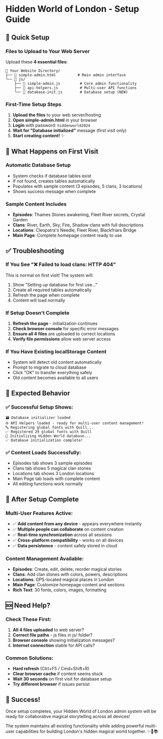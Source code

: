 # Hidden World of London - Setup Guide

## 🚀 Quick Setup

### Files to Upload to Your Web Server

Upload these **4 essential files**:

```
📁 Your Website Directory/
├── 📄 simple-admin.html          # Main admin interface
└── 📁 js/
    ├── 📄 simple-admin.js         # Core admin functionality  
    ├── 📄 api-helpers.js          # Multi-user API functions
    └── 📄 database-init.js        # Database setup (NEW)
```

### First-Time Setup Steps

1. **Upload the files** to your web server/hosting
2. **Open simple-admin.html** in your browser
3. **Login** with password: `hiddenworld2024`
4. **Wait for "Database initialized"** message (first visit only)
5. **Start creating content!** ✨

## 🔧 What Happens on First Visit

### Automatic Database Setup
- System checks if database tables exist
- If not found, creates tables automatically
- Populates with sample content (3 episodes, 5 clans, 3 locations)
- Shows success message when complete

### Sample Content Includes
- **Episodes**: Thames Stones awakening, Fleet River secrets, Crystal Garden
- **Clans**: River, Earth, Sky, Fire, Shadow clans with full descriptions  
- **Locations**: Cleopatra's Needle, Fleet River, Blackfriars Bridge
- **Main Page**: Complete homepage content ready to use

## ✅ Troubleshooting

### If You See "❌ Failed to load clans: HTTP 404"
This is normal on first visit! The system will:
1. Show "Setting up database for first use..."
2. Create all required tables automatically
3. Refresh the page when complete
4. Content will load normally

### If Setup Doesn't Complete
1. **Refresh the page** - initialization continues
2. **Check browser console** for specific error messages
3. **Ensure all 4 files** are uploaded to correct locations
4. **Verify file permissions** allow web server access

### If You Have Existing localStorage Content
- System will detect old content automatically  
- Prompt to migrate to cloud database
- Click "OK" to transfer everything safely
- Old content becomes available to all users

## 🎯 Expected Behavior

### ✅ Successful Setup Shows:
```
🗃️ Database initializer loaded
🌐 API Helpers loaded - ready for multi-user content management!
🔤 Registering global fonts with Quill...
✅ Registered 29 global fonts with Quill
🔄 Initializing Hidden World database...
✅ Database initialization complete!
```

### ✅ Content Loads Successfully:
- Episodes tab shows 3 sample episodes
- Clans tab shows 5 magical clan stones  
- Locations tab shows 3 London locations
- Main Page tab loads with complete content
- All editing functions work normally

## 🌟 After Setup Complete

### Multi-User Features Active:
- ✅ **Add content from any device** - appears everywhere instantly
- ✅ **Multiple people can collaborate** on content creation
- ✅ **Real-time synchronization** across all sessions
- ✅ **Cross-platform compatibility** - works on all devices
- ✅ **Data persistence** - content safely stored in cloud

### Content Management Available:
- **Episodes**: Create, edit, delete, reorder magical stories
- **Clans**: Add clan stones with colors, powers, descriptions
- **Locations**: GPS-located magical places in London  
- **Main Page**: Customize homepage content and sections
- **Rich Text**: 30 fonts, colors, images, formatting

## 🆘 Need Help?

### Check These First:
1. **All 4 files uploaded** to web server?
2. **Correct file paths** - js files in js/ folder?
3. **Browser console** showing initialization messages?
4. **Internet connection** stable for API calls?

### Common Solutions:
- **Hard refresh** (Ctrl+F5 / Cmd+Shift+R)
- **Clear browser cache** if content seems stuck
- **Wait 30 seconds** on first visit for database setup
- **Try different browser** if issues persist

## 🎉 Success!

Once setup completes, your Hidden World of London admin system will be ready for collaborative magical storytelling across all devices! 

The system maintains all existing functionality while adding powerful multi-user capabilities for building London's hidden magical world together. ✨🏰📚